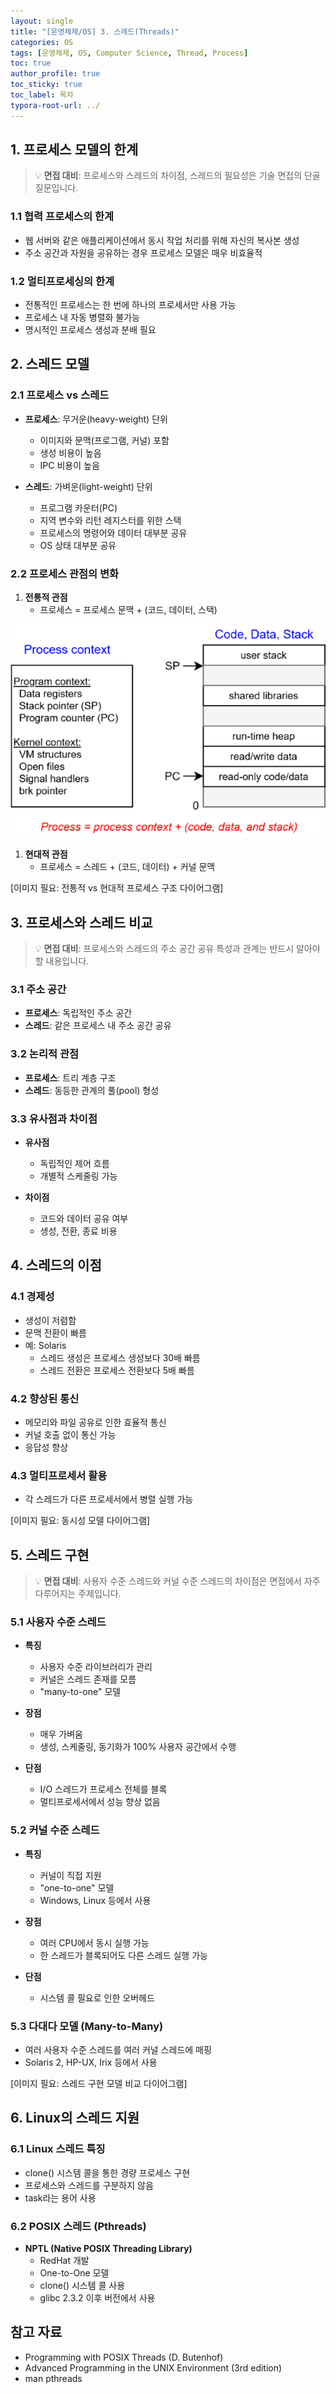 ```yaml
---
layout: single
title: "[운영체제/OS] 3. 스레드(Threads)"
categories: OS
tags: [운영체제, OS, Computer Science, Thread, Process]
toc: true
author_profile: true
toc_sticky: true
toc_label: 목차
typora-root-url: ../
---
```


## 1. 프로세스 모델의 한계

> 💡 **면접 대비**: 프로세스와 스레드의 차이점, 스레드의 필요성은 기술 면접의 단골 질문입니다.

### 1.1 협력 프로세스의 한계
- 웹 서버와 같은 애플리케이션에서 동시 작업 처리를 위해 자신의 복사본 생성
- 주소 공간과 자원을 공유하는 경우 프로세스 모델은 매우 비효율적

### 1.2 멀티프로세싱의 한계
- 전통적인 프로세스는 한 번에 하나의 프로세서만 사용 가능
- 프로세스 내 자동 병렬화 불가능
- 명시적인 프로세스 생성과 분배 필요

## 2. 스레드 모델

### 2.1 프로세스 vs 스레드
- **프로세스**: 무거운(heavy-weight) 단위
  - 이미지와 문맥(프로그램, 커널) 포함
  - 생성 비용이 높음
  - IPC 비용이 높음

- **스레드**: 가벼운(light-weight) 단위
  - 프로그램 카운터(PC)
  - 지역 변수와 리턴 레지스터를 위한 스택
  - 프로세스의 명령어와 데이터 대부분 공유
  - OS 상태 대부분 공유



### 2.2 프로세스 관점의 변화
1. **전통적 관점**
   - 프로세스 = 프로세스 문맥 + (코드, 데이터, 스택)

![ConPr](/../../assets/images/2025-03-25-OS_3/ConPr.png)

1. **현대적 관점**
   - 프로세스 = 스레드 + (코드, 데이터) + 커널 문맥

[이미지 필요: 전통적 vs 현대적 프로세스 구조 다이어그램]

## 3. 프로세스와 스레드 비교

> 💡 **면접 대비**: 프로세스와 스레드의 주소 공간 공유 특성과 관계는 반드시 알아야 할 내용입니다.

### 3.1 주소 공간
- **프로세스**: 독립적인 주소 공간
- **스레드**: 같은 프로세스 내 주소 공간 공유

### 3.2 논리적 관점
- **프로세스**: 트리 계층 구조
- **스레드**: 동등한 관계의 풀(pool) 형성

### 3.3 유사점과 차이점
- **유사점**
  - 독립적인 제어 흐름
  - 개별적 스케줄링 가능

- **차이점**
  - 코드와 데이터 공유 여부
  - 생성, 전환, 종료 비용

## 4. 스레드의 이점

### 4.1 경제성
- 생성이 저렴함
- 문맥 전환이 빠름
- 예: Solaris
  - 스레드 생성은 프로세스 생성보다 30배 빠름
  - 스레드 전환은 프로세스 전환보다 5배 빠름

### 4.2 향상된 통신
- 메모리와 파일 공유로 인한 효율적 통신
- 커널 호출 없이 통신 가능
- 응답성 향상

### 4.3 멀티프로세서 활용
- 각 스레드가 다른 프로세서에서 병렬 실행 가능

[이미지 필요: 동시성 모델 다이어그램]

## 5. 스레드 구현

> 💡 **면접 대비**: 사용자 수준 스레드와 커널 수준 스레드의 차이점은 면접에서 자주 다루어지는 주제입니다.

### 5.1 사용자 수준 스레드
- **특징**
  - 사용자 수준 라이브러리가 관리
  - 커널은 스레드 존재를 모름
  - "many-to-one" 모델

- **장점**
  - 매우 가벼움
  - 생성, 스케줄링, 동기화가 100% 사용자 공간에서 수행

- **단점**
  - I/O 스레드가 프로세스 전체를 블록
  - 멀티프로세서에서 성능 향상 없음

### 5.2 커널 수준 스레드
- **특징**
  - 커널이 직접 지원
  - "one-to-one" 모델
  - Windows, Linux 등에서 사용

- **장점**
  - 여러 CPU에서 동시 실행 가능
  - 한 스레드가 블록되어도 다른 스레드 실행 가능

- **단점**
  - 시스템 콜 필요로 인한 오버헤드

### 5.3 다대다 모델 (Many-to-Many)
- 여러 사용자 수준 스레드를 여러 커널 스레드에 매핑
- Solaris 2, HP-UX, Irix 등에서 사용

[이미지 필요: 스레드 구현 모델 비교 다이어그램]

## 6. Linux의 스레드 지원

### 6.1 Linux 스레드 특징
- clone() 시스템 콜을 통한 경량 프로세스 구현
- 프로세스와 스레드를 구분하지 않음
- task라는 용어 사용

### 6.2 POSIX 스레드 (Pthreads)
- **NPTL (Native POSIX Threading Library)**
  - RedHat 개발
  - One-to-One 모델
  - clone() 시스템 콜 사용
  - glibc 2.3.2 이후 버전에서 사용

## 참고 자료
- Programming with POSIX Threads (D. Butenhof)
- Advanced Programming in the UNIX Environment (3rd edition)
- man pthreads